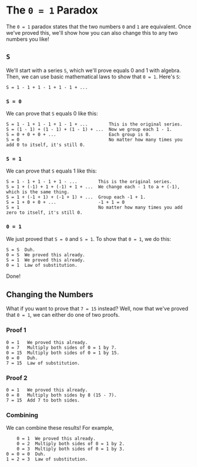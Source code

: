 # The `0 = 1` Paradox
The `0 = 1` paradox states that the two numbers `0` and `1` are equivalent. Once we've proved this, we'll show how you can also change this to any two numbers you like!

## `S`
We'll start with a series `S`, which we'll prove equals 0 and 1 with algebra. Then, we can use basic mathematical laws to show that `0 = 1`. Here's `S`:
```
S = 1 - 1 + 1 - 1 + 1 - 1 + ...
```

### `S = 0`
We can prove that `S` equals 0 like this:

```
S = 1 - 1 + 1 - 1 + 1 - 1 + ...        This is the original series.
S = (1 - 1) + (1 - 1) + (1 - 1) + ...  Now we group each 1 - 1.
S = 0 + 0 + 0 + ...                    Each group is 0.
S = 0                                  No matter how many times you add 0 to itself, it's still 0.
```

### `S = 1`
We can prove that `S` equals 1 like this:

```
S = 1 - 1 + 1 - 1 + 1 - ...        This is the original series.
S = 1 + (-1) + 1 + (-1) + 1 + ...  We change each - 1 to a + (-1), which is the same thing.
S = 1 + (-1 + 1) + (-1 + 1) + ...  Group each -1 + 1.
S = 1 + 0 + 0 + ...                -1 + 1 = 0
S = 1                              No matter how many times you add zero to itself, it's still 0.
```

### `0 = 1`
We just proved that `S = 0` and `S = 1`. To show that `0 = 1`, we do this:

```
S = S  Duh.
0 = S  We proved this already.
S = 1  We proved this already.
0 = 1  Law of substitution.
```

Done!

## Changing the Numbers
What if you want to prove that `7 = 15` instead? Well, now that we've proved that `0 = 1`, we can either do one of two proofs.

### Proof 1
```
0 = 1   We proved this already.
0 = 7   Multiply both sides of 0 = 1 by 7.
0 = 15  Multiply both sides of 0 = 1 by 15.
0 = 0   Duh.
7 = 15  Law of substitution.
```

### Proof 2
```
0 = 1   We proved this already.
0 = 8   Multiply both sides by 8 (15 - 7).
7 = 15  Add 7 to both sides.
```

### Combining
We can combine these results! For example,
```
    0 = 1  We proved this already.
    0 = 2  Multiply both sides of 0 = 1 by 2.
    0 = 3  Multiply both sides of 0 = 1 by 3.
0 = 0 = 0  Duh.
1 = 2 = 3  Law of substitution.
```

